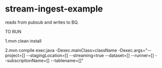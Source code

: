 # stream-ingest-example

reads from pubsub and writes to BQ.

TO RUN

1.mvn clean install 

2.mvn compile exec:java -Dexec.mainClass=className -Dexec.args="--project=[] --stagingLocation=[] --streaming=true  --dataset=[] --runner=[] --subscriptionName=[] --tablename=[]"
